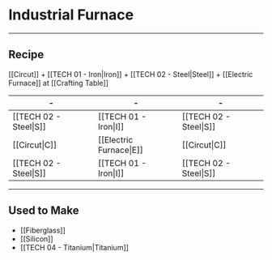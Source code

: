 # Industrial Furnace
---
## Recipe
[[Circut]] + [[TECH 01 - Iron|Iron]] + [[TECH 02 - Steel|Steel]] + [[Electric Furnace]] at [[Crafting Table]]

| - | - | - |
| - | - | - |
| [[TECH 02 - Steel\|S]] | [[TECH 01 - Iron\|I]] | [[TECH 02 - Steel\|S]] |
| [[Circut\|C]] | [[Electric Furnace\|E]] | [[Circut\|C]] |
| [[TECH 02 - Steel\|S]] | [[TECH 01 - Iron\|I]] | [[TECH 02 - Steel\|S]] |

---
## Used to Make
- [[Fiberglass]]
- [[Silicon]]
- [[TECH 04 - Titanium|Titanium]]